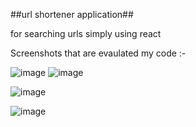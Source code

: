 ##url shortener application##


for searching urls simply using react



Screenshots  that are evaulated  my code :-


![image](https://github.com/user-attachments/assets/ada81384-1236-496b-9610-be2606628896)
![image](https://github.com/user-attachments/assets/0c7d3d79-33b2-4953-9842-544f0152e522)

![image](https://github.com/user-attachments/assets/e0054435-dd2b-46c5-b38b-c9f90af0d385)

![image](https://github.com/user-attachments/assets/b45608e8-5396-4440-bea4-ccef31332716)
